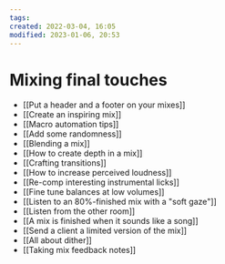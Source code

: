 ```yaml
---
tags: 
created: 2022-03-04, 16:05
modified: 2023-01-06, 20:53
---
```


# Mixing final touches
- [[Put a header and a footer on your mixes]]
- [[Create an inspiring mix]]
- [[Macro automation tips]]
- [[Add some randomness]]
- [[Blending a mix]]
- [[How to create depth in a mix]]
- [[Crafting transitions]]
- [[How to increase perceived loudness]]
- [[Re-comp interesting instrumental licks]]
- [[Fine tune balances at low volumes]]
- [[Listen to an 80%-finished mix with a "soft gaze"]]
- [[Listen from the other room]]
- [[A mix is finished when it sounds like a song]]
- [[Send a client a limited version of the mix]]
- [[All about dither]]
- [[Taking mix feedback notes]]